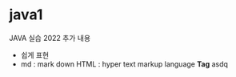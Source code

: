 # java1
JAVA 실습 2022
추가 내용
* 쉽게 표현
* md : mark down
HTML : hyper text markup language 
<b>Tag</b>
asdq